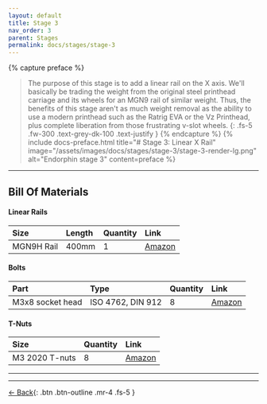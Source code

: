 ```yaml
---
layout: default
title: Stage 3
nav_order: 3
parent: Stages
permalink: docs/stages/stage-3
---
```


{% capture preface %}
> The purpose of this stage is to add a linear rail on the X axis. We'll basically be trading the weight from the original steel printhead carriage and its wheels for an MGN9 rail of similar weight. Thus, the benefits of this stage aren't as much weight removal as the ability to use a modern printhead such as the Ratrig EVA or the Vz Printhead, plus complete liberation from those frustrating v-slot wheels.
{: .fs-5 .fw-300 .text-grey-dk-100 .text-justify }
{% endcapture %}
{% include docs-preface.html
  title="# Stage 3: Linear X Rail"
  image="/assets/images/docs/stages/stage-3/stage-3-render-lg.png"
  alt="Endorphin stage 3"
  content=preface
%}

---

## Bill Of Materials

#### Linear Rails

| Size         | Length | Quantity | Link                                                   |
| :----------- | :----- | :------- | :----------------------------------------------------- |
| MGN9H Rail   | 400mm  | 1        | [Amazon](https://www.amazon.com/gp/product/B09XQ7YWPT) |

#### Bolts

| Part             | Type              | Quantity | Link                                                   |
| :--------------- | :---------------- | :------- | :----------------------------------------------------- |
| M3x8 socket head | ISO 4762, DIN 912 | 8        | [Amazon](https://www.amazon.com/gp/product/B08R3GJGWT) |

#### T-Nuts

| Size           | Quantity | Link                                                   |
| :------------- | :------- | :----------------------------------------------------- |
| M3 2020 T-nuts | 8        | [Amazon](https://www.amazon.com/gp/product/B08NZMD2BJ) |

---

---

[← Back](/docs/stages/stage-2){: .btn .btn-outline .mr-4 .fs-5 }